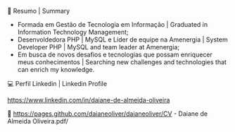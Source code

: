 📝 Resumo | Summary

- Formada em Gestão de Tecnologia em Informação | Graduated in Information Technology Management;
- Desenvoldedora PHP | MySQL e Líder de equipe na Amenergia | System Developer PHP | MySQL and team leader at Amenergia;
- Em busca de novos desafios e tecnologias que possam enriquecer meus conhecimentos | Searching new challenges and technologies that can enrich my knowledge.

💻 Perfil Linkedin | Linkedin Profile

https://www.linkedin.com/in/daiane-de-almeida-oliveira

📃 https://pages.github.com/daianeoliver/daianeoliver/CV - Daiane de Almeida Oliveira.pdf/




